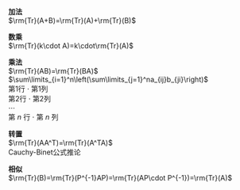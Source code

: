 **加法**  
 $\rm{Tr}(A+B)=\rm{Tr}(A)+\rm{Tr}(B)$  
  
**数乘**  
 $\rm{Tr}(k\cdot A)=k\cdot\rm{Tr}(A)$  
  
**乘法**  
 $\rm{Tr}(AB)=\rm{Tr}(BA)$  
 $\sum\limits_{i=1}^n\left(\sum\limits_{j=1}^na_{ij}b_{ji}\right)$  
第1行 $\cdot$ 第1列  
第2行 $\cdot$ 第2列  
 $\cdots$  
第 $n$ 行 $\cdot$ 第 $n$ 列  
  
**转置**  
 $\rm{Tr}(AA^T)=\rm{Tr}(A^TA)$  
Cauchy-Binet公式推论  
  
**相似**  
 $\rm{Tr}(B)=\rm{Tr}(P^{-1}AP)=\rm{Tr}(AP\cdot P^{-1})=\rm{Tr}(A)$  
